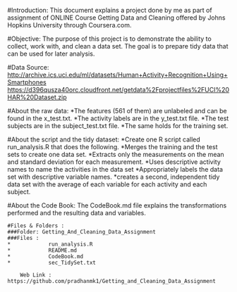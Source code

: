#Introduction:
This document explains a project done by me as part of assignment of ONLINE Course Getting Data and Cleaning offered by Johns Hopkins University through Coursera.com.

#Objective:
The purpose of this project is to demonstrate the ability to collect, work with, and clean a data set. The goal is to prepare tidy data that can be used for later analysis.

#Data Source:
http://archive.ics.uci.edu/ml/datasets/Human+Activity+Recognition+Using+Smartphones 
https://d396qusza40orc.cloudfront.net/getdata%2Fprojectfiles%2FUCI%20HAR%20Dataset.zip 

#About the raw data:
*The features (561 of them) are unlabeled and can be found in the x_test.txt. 
*The activity labels are in the y_test.txt file. 
*The test subjects are in the subject_test.txt file.
*The same holds for the training set.

#About the script and the tidy dataset:
*Create one R script called run_analysis.R that does the following.
*Merges the training and the test sets to create one data set.
*Extracts only the measurements on the mean and standard deviation for each measurement.
*Uses descriptive activity names to name the activities in the data set
*Appropriately labels the data set with descriptive variable names.
*creates a second, independent tidy data set with the average of each variable for each activity and each subject.

#About the Code Book:
The CodeBook.md file explains the transformations performed and the resulting data and variables.
    
    #Files & Folders :
    ###Folder: Getting_And_Cleaning_Data_Assignment
    ###Files : 
    *            run_analysis.R
    *            README.md
    *            CodeBook.md
    *            sec_TidySet.txt
                
		Web Link : https://github.com/pradhanmk1/Getting_and_Cleaning_Data_Assignment



